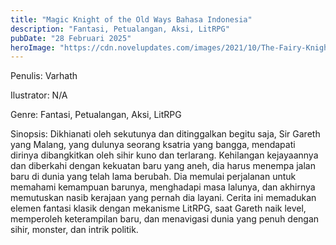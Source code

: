 ```yaml
---
title: "Magic Knight of the Old Ways Bahasa Indonesia"
description: "Fantasi, Petualangan, Aksi, LitRPG"
pubDate: "28 Februari 2025"
heroImage: "https://cdn.novelupdates.com/images/2021/10/The-Fairy-Knight-Lives-With-Old-Rules.jpg"
---
```


Penulis: Varhath

Ilustrator: N/A

Genre: Fantasi, Petualangan, Aksi, LitRPG

Sinopsis: Dikhianati oleh sekutunya dan ditinggalkan begitu saja, Sir Gareth yang Malang, yang dulunya seorang ksatria yang bangga, mendapati dirinya dibangkitkan oleh sihir kuno dan terlarang. Kehilangan kejayaannya dan diberkahi dengan kekuatan baru yang aneh, dia harus menempa jalan baru di dunia yang telah lama berubah. Dia memulai perjalanan untuk memahami kemampuan barunya, menghadapi masa lalunya, dan akhirnya memutuskan nasib kerajaan yang pernah dia layani. Cerita ini memadukan elemen fantasi klasik dengan mekanisme LitRPG, saat Gareth naik level, memperoleh keterampilan baru, dan menavigasi dunia yang penuh dengan sihir, monster, dan intrik politik.
